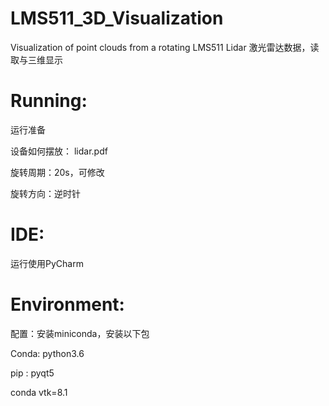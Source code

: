 # LMS511_3D_Visualization
Visualization of point clouds from a rotating LMS511 Lidar
激光雷达数据，读取与三维显示

# Running:
运行准备

设备如何摆放： lidar.pdf

旋转周期：20s，可修改

旋转方向：逆时针

# IDE: 
运行使用PyCharm

# Environment:
配置：安装miniconda，安装以下包

Conda: python3.6

pip : pyqt5

conda vtk=8.1



